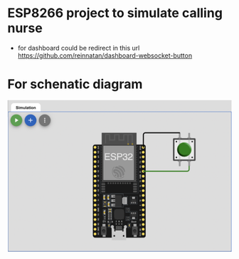 # ESP8266 project to simulate calling nurse
  - for dashboard could be redirect in this url https://github.com/reinnatan/dashboard-websocket-button
# For schenatic diagram
   ![Alt text](schematic-diagram.png "Schematics")
